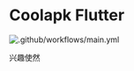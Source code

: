 # Coolapk Flutter
![.github/workflows/main.yml](https://github.com/Cyenoch/Flutter-Coolapk/workflows/.github/workflows/main.yml/badge.svg)

兴趣使然
